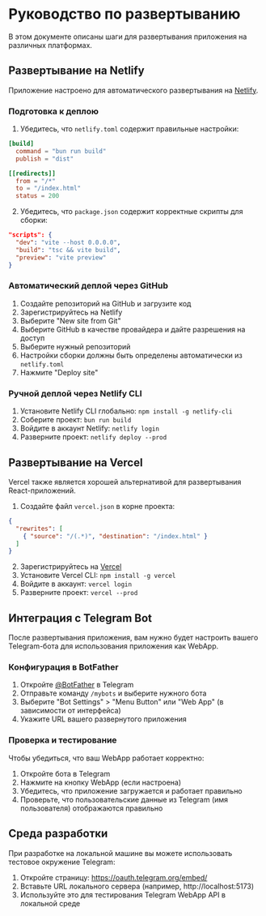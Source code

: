 # Руководство по развертыванию

В этом документе описаны шаги для развертывания приложения на различных платформах.

## Развертывание на Netlify

Приложение настроено для автоматического развертывания на [Netlify](https://www.netlify.com/).

### Подготовка к деплою

1. Убедитесь, что `netlify.toml` содержит правильные настройки:

```toml
[build]
  command = "bun run build"
  publish = "dist"

[[redirects]]
  from = "/*"
  to = "/index.html"
  status = 200
```

2. Убедитесь, что `package.json` содержит корректные скрипты для сборки:

```json
"scripts": {
  "dev": "vite --host 0.0.0.0",
  "build": "tsc && vite build",
  "preview": "vite preview"
}
```

### Автоматический деплой через GitHub

1. Создайте репозиторий на GitHub и загрузите код
2. Зарегистрируйтесь на Netlify
3. Выберите "New site from Git"
4. Выберите GitHub в качестве провайдера и дайте разрешения на доступ
5. Выберите нужный репозиторий
6. Настройки сборки должны быть определены автоматически из `netlify.toml`
7. Нажмите "Deploy site"

### Ручной деплой через Netlify CLI

1. Установите Netlify CLI глобально: `npm install -g netlify-cli`
2. Соберите проект: `bun run build`
3. Войдите в аккаунт Netlify: `netlify login`
4. Разверните проект: `netlify deploy --prod`

## Развертывание на Vercel

Vercel также является хорошей альтернативой для развертывания React-приложений.

1. Создайте файл `vercel.json` в корне проекта:

```json
{
  "rewrites": [
    { "source": "/(.*)", "destination": "/index.html" }
  ]
}
```

2. Зарегистрируйтесь на [Vercel](https://vercel.com/)
3. Установите Vercel CLI: `npm install -g vercel`
4. Войдите в аккаунт: `vercel login`
5. Разверните проект: `vercel --prod`

## Интеграция с Telegram Bot

После развертывания приложения, вам нужно будет настроить вашего Telegram-бота для использования приложения как WebApp.

### Конфигурация в BotFather

1. Откройте [@BotFather](https://t.me/BotFather) в Telegram
2. Отправьте команду `/mybots` и выберите нужного бота
3. Выберите "Bot Settings" > "Menu Button" или "Web App" (в зависимости от интерфейса)
4. Укажите URL вашего развернутого приложения

### Проверка и тестирование

Чтобы убедиться, что ваш WebApp работает корректно:

1. Откройте бота в Telegram
2. Нажмите на кнопку WebApp (если настроена)
3. Убедитесь, что приложение загружается и работает правильно
4. Проверьте, что пользовательские данные из Telegram (имя пользователя) отображаются правильно

## Среда разработки

При разработке на локальной машине вы можете использовать тестовое окружение Telegram:

1. Откройте страницу: https://oauth.telegram.org/embed/
2. Вставьте URL локального сервера (например, http://localhost:5173)
3. Используйте это для тестирования Telegram WebApp API в локальной среде
